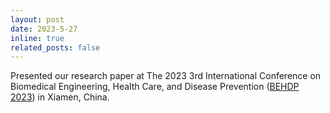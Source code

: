 ```yaml
---
layout: post
date: 2023-5-27
inline: true
related_posts: false
---
```


Presented our research paper at The 2023 3rd International Conference on Biomedical Engineering, Health Care, and Disease Prevention ([BEHDP 2023](http://www.behdp.org/)) in Xiamen, China.
